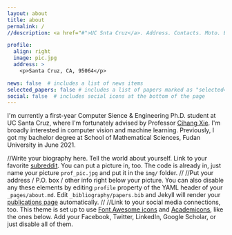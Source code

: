 ```yaml
---
layout: about
title: about
permalink: /
//description: <a href="#">UC Snta Cruz</a>. Address. Contacts. Moto. Etc.

profile:
  align: right
  image: pic.jpg
  address: >
    <p>Santa Cruz, CA, 95064</p>

news: false  # includes a list of news items
selected_papers: false # includes a list of papers marked as "selected={true}"
social: false  # includes social icons at the bottom of the page
---
```


I'm currently a first-year Computer Sience & Engineering Ph.D. student at UC Santa Cruz, where I'm fortunately advised by Professor [Cihang Xie](https://cihangxie.github.io/). I'm broadly interested in computer vision and machine learning. Previously, I got my bachelor degree at School of Mathematical Sciences, Fudan University in June 2021. 



//Write your biography here. Tell the world about yourself. Link to your favorite [subreddit](http://reddit.com). You can put a picture in, too. The code is already in, just name your picture `prof_pic.jpg` and put it in the `img/` folder.
//
//Put your address / P.O. box / other info right below your picture. You can also disable any these elements by editing `profile` property of the YAML header of your `_pages/about.md`. Edit `_bibliography/papers.bib` and Jekyll will render your [publications page](/al-folio/publications/) automatically.
//
//Link to your social media connections, too. This theme is set up to use [Font Awesome icons](http://fortawesome.github.io/Font-Awesome/) and [Academicons](https://jpswalsh.github.io/academicons/), like the ones below. Add your Facebook, Twitter, LinkedIn, Google Scholar, or just disable all of them.
